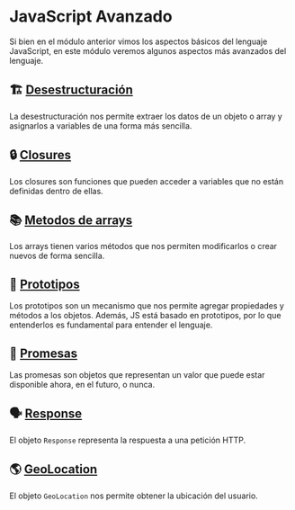 # JavaScript Avanzado

Si bien en el módulo anterior vimos los aspectos básicos del lenguaje JavaScript, en este módulo veremos algunos aspectos más avanzados del lenguaje.

## 🏗️ [Desestructuración](./00_desestructuracion.md)

La desestructuración nos permite extraer los datos de un objeto o array y asignarlos a variables de una forma más sencilla.

## 🔒 [Closures](./01_closures.md)

Los closures son funciones que pueden acceder a variables que no están definidas dentro de ellas.

## 📚 [Metodos de arrays](./02_metodos_arrays.md)

Los arrays tienen varios métodos que nos permiten modificarlos o crear nuevos de forma sencilla.

## 🤖 [Prototipos](./03_prototipos.md)

Los prototipos son un mecanismo que nos permite agregar propiedades y métodos a los objetos. Además, JS está basado en prototipos, por lo que entenderlos es fundamental para entender el lenguaje.

## 🙏 [Promesas](./05_promesas.md)

Las promesas son objetos que representan un valor que puede estar disponible ahora, en el futuro, o nunca.

## 🗣️ [Response](./06_response.md)

El objeto `Response` representa la respuesta a una petición HTTP.

## 🌎 [GeoLocation](./07_navigator_geolocation.md)

El objeto `GeoLocation` nos permite obtener la ubicación del usuario.